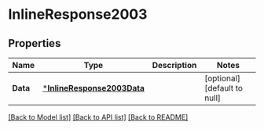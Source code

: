 # InlineResponse2003

## Properties
Name | Type | Description | Notes
------------ | ------------- | ------------- | -------------
**Data** | [***InlineResponse2003Data**](inline_response_200_3_data.md) |  | [optional] [default to null]

[[Back to Model list]](../README.md#documentation-for-models) [[Back to API list]](../README.md#documentation-for-api-endpoints) [[Back to README]](../README.md)

